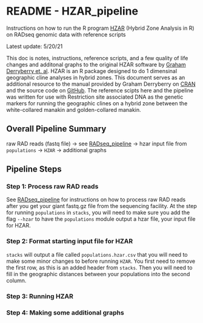 # README - HZAR_pipeline
Instructions on how to run the R program [HZAR](https://cran.r-project.org/web/packages/hzar/hzar.pdf) (Hybrid Zone Analysis in R) on RADseq genomic data with reference scripts

Latest update: 5/20/21

This doc is notes, instructions, reference scripts, and a few quality of life changes and additonal graphs to the original HZAR software by [Graham Derryberry et. al](https://onlinelibrary.wiley.com/doi/10.1111/1755-0998.12209). HZAR is an R package designed to do 1 dimensinal geographic cline analyses in hybrid zones. This document serves as an additional resource to the manual provided by Graham Derryberry on [CRAN](https://cran.rstudio.com/web/packages/hzar/hzar.pdf) and the source code on [GitHub](https://github.com/cran/hzar). The reference scipts here and the pipeline was written for use with Restriction site associated DNA as the genetic markers for running the geographic clines on a hybrid zone between the white-collared manakin and golden-collared manakin. 

## Overall Pipeline Summary

raw RAD reads (fastq file) -> see [RADseq_pipeline](https://github.com/kiralong/RADseq_pipeline) -> hzar input file from `populations` -> `HZAR` -> additional graphs

## Pipeline Steps

### Step 1: Process raw RAD reads
See [RADseq_pipeline](https://github.com/kiralong/RADseq_pipeline) for instructions on how to process raw RAD reads after you get your giant fastq.gz file from the sequencing facility. At the step for running `populations` in `stacks`, you will need to make sure you add the flag `--hzar` to have the `populations` module output a hzar file, your input file for HZAR.

### Step 2: Format starting input file for HZAR
`stacks` will output a file called `populations.hzar.csv` that you will need to make some minor changes to before running `HZAR`. You first need to remove the first row, as this is an added header from `stacks`. Then you will need to fill in the geographic distances between your populations into the second column. 

### Step 3: Running HZAR


### Step 4: Making some additional graphs
